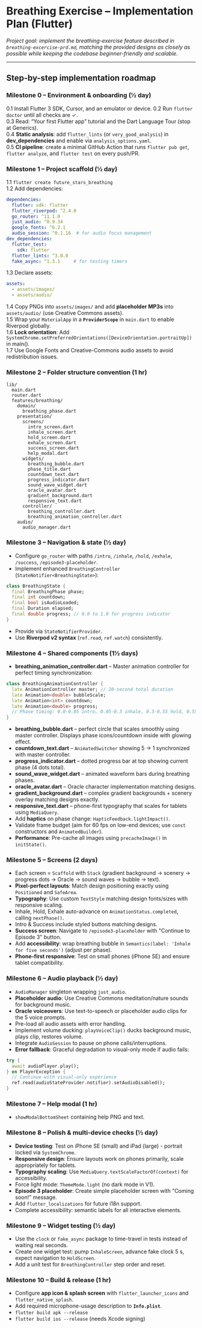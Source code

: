 # Breathing Exercise – Implementation Plan (Flutter)

*Project goal: implement the breathing-exercise feature described in `breathing-excercise-prd.md`, matching the provided designs as closely as possible while keeping the codebase beginner-friendly and scalable.*

---

## Step-by-step implementation roadmap

### Milestone 0 – Environment & onboarding (½ day)
0.1 Install Flutter 3 SDK, Cursor, and an emulator or device.
0.2 Run `flutter doctor` until all checks are ✓.  
0.3 Read: “Your first Flutter app” tutorial and the Dart Language Tour (stop at Generics).  
0.4 **Static analysis**: add `flutter_lints` (or `very_good_analysis`) in **dev_dependencies** and enable via `analysis_options.yaml`.  
0.5 **CI pipeline**: create a minimal GitHub Action that runs `flutter pub get`, `flutter analyze`, and `flutter test` on every push/PR.

### Milestone 1 – Project scaffold (½ day)
1.1 `flutter create future_stars_breathing`  
1.2 Add dependencies:
```yaml
dependencies:
  flutter: sdk: flutter
  flutter_riverpod: ^2.4.0
  go_router: ^11.1.0
  just_audio: ^0.9.34
  google_fonts: ^6.2.1
  audio_session: ^0.1.16  # for audio focus management
dev_dependencies:
  flutter_test:
    sdk: flutter
  flutter_lints: ^3.0.0
  fake_async: ^1.3.1     # for testing timers
```
1.3 Declare assets:
```yaml
assets:
  - assets/images/
  - assets/audio/
```
1.4 Copy PNGs into `assets/images/` and add **placeholder MP3s** into `assets/audio/` (use Creative Commons assets).  
1.5 Wrap your `MaterialApp` in a **`ProviderScope`** in `main.dart` to enable Riverpod globally.  
1.6 **Lock orientation**: Add `SystemChrome.setPreferredOrientations([DeviceOrientation.portraitUp])` in main().  
1.7 Use Google Fonts and Creative-Commons audio assets to avoid redistribution issues.

### Milestone 2 – Folder structure convention (1 hr)
```
lib/
  main.dart
  router.dart
  features/breathing/
    domain/
      breathing_phase.dart
    presentation/
      screens/
        intro_screen.dart
        inhale_screen.dart
        hold_screen.dart
        exhale_screen.dart
        success_screen.dart
        help_modal.dart
      widgets/
        breathing_bubble.dart
        phase_title.dart
        countdown_text.dart
        progress_indicator.dart
        sound_wave_widget.dart
        oracle_avatar.dart
        gradient_background.dart
        responsive_text.dart
      controller/
        breathing_controller.dart
        breathing_animation_controller.dart
    audio/
      audio_manager.dart
```

### Milestone 3 – Navigation & state (½ day)
* Configure `go_router` with paths `/intro`, `/inhale`, `/hold`, `/exhale`, `/success`, `/episode3-placeholder`.  
* Implement enhanced `BreathingController` (`StateNotifier<BreathingState>`):
```dart
class BreathingState {
  final BreathingPhase phase;
  final int countdown;
  final bool isAudioLoaded;
  final Duration elapsed;
  final double progress; // 0.0 to 1.0 for progress indicator
}
```
* Provide via `StateNotifierProvider`.  
* Use **Riverpod v2 syntax** (`ref.read`, `ref.watch`) consistently.

### Milestone 4 – Shared components (1½ days)
* **breathing_animation_controller.dart** – Master animation controller for perfect timing synchronization:
```dart
class BreathingAnimationController {
  late AnimationController master; // 20-second total duration
  late Animation<double> bubbleScale;
  late Animation<int> countdown;
  late Animation<double> progress;
  // Phase timing: 0.0-0.05 intro, 0.05-0.3 inhale, 0.3-0.55 hold, 0.55-0.8 exhale, 0.8-1.0 success
}
```
* **breathing_bubble.dart** – perfect circle that scales smoothly using master controller. Displays phase icons/countdown inside with glowing effect.  
* **countdown_text.dart** – `AnimatedSwitcher` showing 5 → 1 synchronized with master controller.  
* **progress_indicator.dart** – dotted progress bar at top showing current phase (4 dots total).  
* **sound_wave_widget.dart** – animated waveform bars during breathing phases.  
* **oracle_avatar.dart** – Oracle character implementation matching designs.  
* **gradient_background.dart** – complex gradient backgrounds + scenery overlay matching designs exactly.  
* **responsive_text.dart** – phone-first typography that scales for tablets using `MediaQuery`.  
* Add **haptics** on phase change: `HapticFeedback.lightImpact()`.  
* Validate frame budget (aim for 60 fps on low-end devices; use `const` constructors and `AnimatedBuilder`).  
* **Performance**: Pre-cache all images using `precacheImage()` in `initState()`.

### Milestone 5 – Screens (2 days)
* Each screen = `Scaffold` with `Stack` (gradient background → scenery → progress dots → Oracle → sound waves → bubble → text).  
* **Pixel-perfect layouts**: Match design positioning exactly using `Positioned` and `SafeArea`.  
* **Typography**: Use custom `TextStyle` matching design fonts/sizes with responsive scaling.  
* Inhale, Hold, Exhale auto-advance on `AnimationStatus.completed`, calling `nextPhase()`.  
* Intro & Success include styled buttons matching designs.  
* **Success screen**: Navigate to `/episode3-placeholder` with "Continue to Episode 3" button.  
* Add **accessibility**: wrap breathing bubble in `Semantics(label: 'Inhale for five seconds')` (adjust per phase).  
* **Phone-first responsive**: Test on small phones (iPhone SE) and ensure tablet compatibility.

### Milestone 6 – Audio playback (½ day)
* `AudioManager` singleton wrapping `just_audio`.  
* **Placeholder audio**: Use Creative Commons meditation/nature sounds for background music.  
* **Oracle voiceovers**: Use text-to-speech or placeholder audio clips for the 5 voice prompts.  
* Pre-load all audio assets with error handling.  
* Implement volume ducking: `playVoiceClip()` ducks background music, plays clip, restores volume.  
* Integrate `AudioSession` to pause on phone calls/interruptions.  
* **Error fallback**: Graceful degradation to visual-only mode if audio fails:
```dart
try {
  await audioPlayer.play();
} on PlayerException {
  // Continue with visual-only experience
  ref.read(audioStateProvider.notifier).setAudioDisabled();
}
```

### Milestone 7 – Help modal (1 hr)
* `showModalBottomSheet` containing help PNG and text.

### Milestone 8 – Polish & multi-device checks (½ day)
* **Device testing**: Test on iPhone SE (small) and iPad (large) - portrait locked via `SystemChrome`.  
* **Responsive design**: Ensure layouts work on phones primarily, scale appropriately for tablets.  
* **Typography scaling**: Use `MediaQuery.textScaleFactorOf(context)` for accessibility.  
* Force light mode: `ThemeMode.light` (no dark mode in V1).  
* **Episode 3 placeholder**: Create simple placeholder screen with "Coming soon!" message.  
* Add `flutter_localizations` for future i18n support.  
* Complete accessibility: semantic labels for all interactive elements.

### Milestone 9 – Widget testing (½ day)
* Use the `clock` or `fake_async` package to time-travel in tests instead of waiting real seconds.  
* Create one widget test: pump `InhaleScreen`, advance fake clock 5 s, expect navigation to `HoldScreen`.  
* Add a unit test for `BreathingController` step order and reset.

### Milestone 10 – Build & release (1 hr)
* Configure **app icon & splash screen** with `flutter_launcher_icons` and `flutter_native_splash`.  
* Add required microphone-usage description to **`Info.plist`**.  
* `flutter build apk --release`  
* `flutter build ios --release` (needs Xcode signing)
